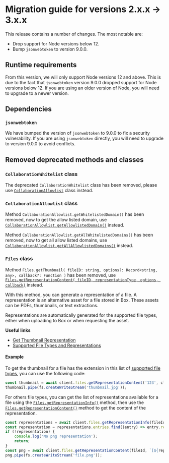 # Migration guide for versions 2.x.x -> 3.x.x

<!-- START doctoc generated TOC please keep comment here to allow auto update -->
<!-- DON'T EDIT THIS SECTION, INSTEAD RE-RUN doctoc TO UPDATE -->

<!-- END doctoc generated TOC please keep comment here to allow auto update -->

This release contains a number of changes. The most notable are:

- Drop support for Node versions below 12.
- Bump `jsonwebtoken` to version 9.0.0.

## Runtime requirements

From this version, we will only support Node versions 12 and above. This is due to the fact that `jsonwebtoken` version 9.0.0 dropped support for Node versions below 12. If you are using an older version of Node, you will need to upgrade to a newer version.

## Dependencies

### `jsonwebtoken`

We have bumped the version of `jsonwebtoken` to 9.0.0 to fix a security vulnerability. If you are using `jsonwebtoken` directly, you will need to upgrade to version 9.0.0 to avoid conflicts.

## Removed deprecated methods and classes

### `CollaborationWhitelist` class

The deprecated `CollaborationWhitelist` class has been removed, please use [`CollaborationAllowlist`][collaboration-allow-list] class instead.

[collaboration-allow-list]: http://opensource.box.com/box-node-sdk/jsdoc/CollaborationAllowlist.html

### `CollaborationAllowlist` class

Method `CollaborationAllowlist.getWhitelistedDomain()` has been removed, now to get the allow listed domain, use [`CollaborationAllowlist.getAllowlistedDomain()`][get-allowlisted-domains] instead.

Method `CollaborationAllowlist.getAllWhitelistedDomains()` has been removed, now to get all allow listed domains, use [`CollaborationAllowlist.getAllAllowlistedDomains()`][get-all-allowlisted-domains] instead.


[get-allowlisted-domains]: http://opensource.box.com/box-node-sdk/jsdoc/CollaborationAllowlist.html#getAllAllowlistedDomains
[get-all-allowlisted-domains]: http://opensource.box.com/box-node-sdk/jsdoc/CollaborationAllowlist.html#getAllAllowlistedDomains

### `Files` class

Method `Files.getThumbnail( fileID: string, options?: Record<string, any>, callback?: Function )` has been removed, use [`Files.getRepresentationContent( fileID, representationType, options, callback)`][get-rep-content] instead.

With this method, you can generate a representation of a file. A representation is an alternative asset for a file stored in Box. These assets can be PDFs, thumbnails, or text extractions.

Representations are automatically generated for the supported file types, either when uploading to Box or when requesting the asset.


**Useful links**
- [Get Thumbnail Representation](https://developer.box.com/guides/representations/thumbnail-representation/)
- [Supported File Types and Representations](https://developer.box.com/guides/representations/supported-file-types/)

#### Example

To get the thumbnail for a file has the extension in this list of [supported file types][representations-thumbnail-file-type], you can use the following code:

 ```js
const thumbnail = await client.files.getRepresentationContent('123', client.files.representations.THUMBNAIL);
thumbnail.pipe(fs.createWriteStream('thumbnail.jpg'));
```

For others file types, you can get the list of representations available for a file using the [`Files.getRepresentationInfo()`][get-rep-info] method, then use the [`Files.getRepresentationContent()`][get-rep-content] method to get the content of the representation.

```js
const representations = await client.files.getRepresentationInfo(fileId);
const representation = representations.entries.find((entry) => entry.representation === 'png');
if (!representation) {
    console.log('No png representation');
    return;
}
const png = await client.files.getRepresentationContent(fileId, `[${representation.representation}?dimensions=${representation.properties.dimensions}]`);
png.pipe(fs.createWriteStream('file.png'));
```

[representations-thumbnail-file-type]: https://developer.box.com/guides/representations/thumbnail-representation/#supported-file-types
[get-rep-info]: http://opensource.box.com/box-node-sdk/jsdoc/Files.html#getRepresentationInfo
[get-rep-content]: http://opensource.box.com/box-node-sdk/jsdoc/Files.html#getRepresentationContent